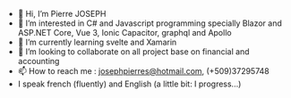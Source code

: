 - 👋 Hi, I’m Pierre JOSEPH
- 👀 I’m interested in C# and Javascript programming specially Blazor and ASP.NET Core, Vue 3, Ionic Capacitor, graphql and Apollo 
- 🌱 I’m currently learning svelte and Xamarin
- 💞️ I’m looking to collaborate on all project base on financial and accounting
- 📫 How to reach me : josephpierres@hotmail.com, (+509)37295748
- I speak french (fluently) and English (a little bit: I progress...)
<!---
josephpierres/josephpierres is a ✨ special ✨ repository because its `README.md` (this file) appears on your GitHub profile.
You can click the Preview link to take a look at your changes.
--->
